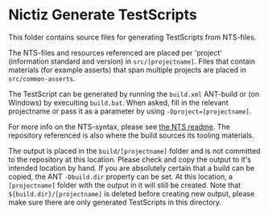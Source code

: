 # Nictiz Generate TestScripts

This folder contains source files for generating TestScripts from NTS-files.

The NTS-files and resources referenced are placed per 'project' (information standard and version) in `src/[projectname]`. Files that contain materials (for example asserts) that span multiple projects are placed in `src/common-asserts`.

The TestScript can be generated by running the `build.xml` ANT-build or (on Windows) by execuiting `build.bat`. When asked, fill in the relevant projectname or pass it as a parameter by using `-Dproject=[projectname]`.

For more info on the NTS-syntax, please see [the NTS readme](https://github.com/Nictiz/Nictiz-tooling-testscripts/tree/main/generate). The repository referenced is also where the build sources its tooling materials.

The output is placed in the `build/[projectname]` folder and is not committed to the repository at this location. Please check and copy the output to it's intended location by hand. If you are absolutely certain that a build can be copied, the ANT `-Dbuild.dir` property can be set. At this location, a `[projectname]` folder with the output in it will still be created. Note that `${build.dir}/[projectname]` is deleted before creating new output, please make sure there are only generated TestScripts in this directory.